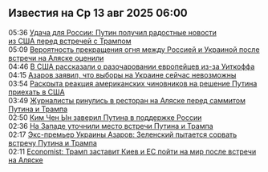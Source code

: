 <h2>Известия на Ср 13 авг 2025 06:00</h2><!--2025-08-13 05:36:38-->
<div class="rssn">
  <div><span class="smaller gray hspace">05:36</span> <a class="nodecor" href="https://news.rambler.ru/world/55132379-udacha-dlya-rossii-putin-poluchil-radostnye-novosti-iz-ssha-pered-vstrechey-s-trampom/">Удача для России: Путин получил радостные новости из США перед встречей с Трампом</a></div>
</div>
<div class="rssn">
  <div><span class="smaller gray hspace">05:09</span> <a class="nodecor" href="https://news.rambler.ru/world/55132328-veroyatnost-prekrascheniya-ognya-mezhdu-rossiey-i-ukrainoy-posle-vstrechi-na-alyaske-otsenili/">Вероятность прекращения огня между Россией и Украиной после встречи на Аляске оценили</a></div>
</div>
<div class="rssn">
  <div><span class="smaller gray hspace">04:46</span> <a class="nodecor" href="https://news.rambler.ru/world/55132298-v-ssha-rasskazali-o-razocharovanii-evropeytsev-iz-za-uitkoffa/">В США рассказали о разочаровании европейцев из-за Уиткоффа</a></div>
</div>
<div class="rssn">
  <div><span class="smaller gray hspace">04:15</span> <a class="nodecor" href="https://news.rambler.ru/world/55131558-azarov-zayavil-chto-vybory-na-ukraine-seychas-nevozmozhny/">Азаров заявил, что выборы на Украине сейчас невозможны</a></div>
</div>
<div class="rssn">
  <div><span class="smaller gray hspace">03:54</span> <a class="nodecor" href="https://news.rambler.ru/world/55132246-raskryta-reaktsiya-amerikanskih-chinovnikov-na-reshenie-putina-priehat-v-ssha/">Раскрыта реакция американских чиновников на решение Путина приехать в США</a></div>
</div>
<div class="rssn">
  <div><span class="smaller gray hspace">03:49</span> <a class="nodecor" href="https://news.rambler.ru/world/55132242-zhurnalisty-rinulis-v-restoran-na-alyaske-pered-sammitom-putina-i-trampa/">Журналисты ринулись в ресторан на Аляске перед саммитом Путина и Трампа</a></div>
</div>
<div class="rssn">
  <div><span class="smaller gray hspace">02:50</span> <a class="nodecor" href="https://news.rambler.ru/world/55131306-kim-chen-yn-zaveril-putina-v-podderzhke-rossii/">Ким Чен Ын заверил Путина в поддержке России</a></div>
</div>
<div class="rssn">
  <div><span class="smaller gray hspace">02:36</span> <a class="nodecor" href="https://news.rambler.ru/world/55132125-na-zapade-utochnili-mesto-vstrechi-putina-i-trampa/">На Западе уточнили место встречи Путина и Трампа</a></div>
</div>
<div class="rssn">
  <div><span class="smaller gray hspace">02:17</span> <a class="nodecor" href="https://news.rambler.ru/world/55132078-eks-premer-ukrainy-azarov-zelenskiy-pytaetsya-sorvat-vstrechu-putina-i-trampa/">Экс-премьер Украины Азаров: Зеленский пытается сорвать встречу Путина и Трампа</a></div>
</div>
<div class="rssn">
  <div><span class="smaller gray hspace">02:11</span> <a class="nodecor" href="https://news.rambler.ru/world/55132111-economist-tramp-zastavit-kiev-i-es-poyti-na-mir-posle-vstrechi-na-alyaske/">Economist: Трамп заставит Киев и ЕС пойти на мир после встречи на Аляске</a></div>
</div>
